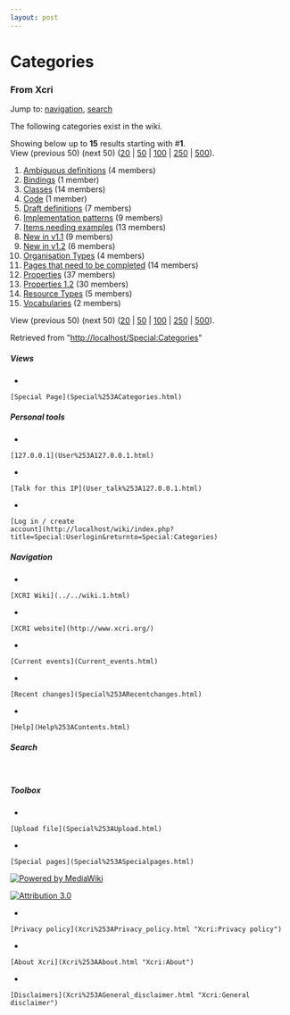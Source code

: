 ```yaml
---
layout: post
---
```








Categories 
==========













### From Xcri 







Jump to: [navigation](Special%253ACategories.html#column-one),
[search](Special%253ACategories.html#searchInput)



The following categories exist in the wiki.

Showing below up to **15** results starting with \#**1**.\
View (previous 50) (next 50)
([20](http://localhost/wiki/index.php?title=Special:Categories&limit=20&offset=0)
|
[50](http://localhost/wiki/index.php?title=Special:Categories&limit=50&offset=0)
|
[100](http://localhost/wiki/index.php?title=Special:Categories&limit=100&offset=0)
|
[250](http://localhost/wiki/index.php?title=Special:Categories&limit=250&offset=0)
|
[500](http://localhost/wiki/index.php?title=Special:Categories&limit=500&offset=0)).

1.  [Ambiguous
    definitions](Category%253AAmbiguous_definitions.html "Category:Ambiguous definitions")
    ‎(4 members)
2.  [Bindings](../index.php@title=Category%253ABindings&action=edit.html "Category:Bindings")
    ‎(1 member)
3.  [Classes](Category%253AClasses.html "Category:Classes")
    ‎(14 members)
4.  [Code](http://localhost/wiki/index.php?title=Category:Code&action=edit "Category:Code")
    ‎(1 member)
5.  [Draft
    definitions](Category%253ADraft_definitions.html "Category:Draft definitions")
    ‎(7 members)
6.  [Implementation
    patterns](Category%253AImplementation_patterns.html "Category:Implementation patterns")
    ‎(9 members)
7.  [Items needing
    examples](Category%253AItems_needing_examples.html "Category:Items needing examples")
    ‎(13 members)
8.  [New in v1.1](Category%253ANew_in_v1.1.html "Category:New in v1.1")
    ‎(9 members)
9.  [New in
    v1.2](../index.php@title=Category%253ANew_in_v1.2&action=edit.html "Category:New in v1.2")
    ‎(6 members)
10. [Organisation
    Types](Category%253AOrganisation_Types.html "Category:Organisation Types")
    ‎(4 members)
11. [Pages that need to be
    completed](Category%253APages_that_need_to_be_completed.html "Category:Pages that need to be completed")
    ‎(14 members)
12. [Properties](Category%253AProperties.html "Category:Properties")
    ‎(37 members)
13. [Properties
    1.2](Category%253AProperties_1.2.html "Category:Properties 1.2")
    ‎(30 members)
14. [Resource
    Types](Category%253AResource_Types.html "Category:Resource Types")
    ‎(5 members)
15. [Vocabularies](Category%253AVocabularies.html "Category:Vocabularies")
    ‎(2 members)

View (previous 50) (next 50)
([20](http://localhost/wiki/index.php?title=Special:Categories&limit=20&offset=0)
|
[50](http://localhost/wiki/index.php?title=Special:Categories&limit=50&offset=0)
|
[100](http://localhost/wiki/index.php?title=Special:Categories&limit=100&offset=0)
|
[250](http://localhost/wiki/index.php?title=Special:Categories&limit=250&offset=0)
|
[500](http://localhost/wiki/index.php?title=Special:Categories&limit=500&offset=0)).



Retrieved from
"[http://localhost/Special:Categories](Special%253ACategories.html)"

















##### Views



-   

    

    [Special Page](Special%253ACategories.html)







##### Personal tools



-   

    

    [127.0.0.1](User%253A127.0.0.1.html)
-   

    

    [Talk for this IP](User_talk%253A127.0.0.1.html)
-   

    

    [Log in / create
    account](http://localhost/wiki/index.php?title=Special:Userlogin&returnto=Special:Categories)











[](../../wiki.1.html "XCRI Wiki")





##### Navigation



-   

    

    [XCRI Wiki](../../wiki.1.html)
-   

    

    [XCRI website](http://www.xcri.org/)
-   

    

    [Current events](Current_events.html)
-   

    

    [Recent changes](Special%253ARecentchanges.html)
-   

    

    [Help](Help%253AContents.html)







##### Search





 









##### Toolbox



-   

    

    [Upload file](Special%253AUpload.html)
-   

    

    [Special pages](Special%253ASpecialpages.html)















[![Powered by
MediaWiki](../skins/common/images/poweredby_mediawiki_88x31.png)](http://www.mediawiki.org/)





[![Attribution 3.0
](http://i.creativecommons.org/l/by/3.0/88x31.png)](http://creativecommons.org/licenses/by/3.0/)



-   

    

    [Privacy policy](Xcri%253APrivacy_policy.html "Xcri:Privacy policy")
-   

    

    [About Xcri](Xcri%253AAbout.html "Xcri:About")
-   

    

    [Disclaimers](Xcri%253AGeneral_disclaimer.html "Xcri:General disclaimer")




